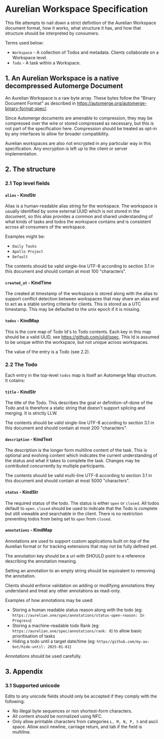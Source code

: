 # Aurelian Workspace Specification

This file attempts to nail down a strict definition of the Aurelian Workspace document format, how it works, 
what structure it has, and how that structure should be interpreted by consumers.

Terms used below:

- `Workspace` - A collection of Todos and metadata. Clients collaborate on a Workspace level.
- `Todo` - A task within a Workspace.

## 1. An Aurelian Workspace is a native decompressed Automerge Document

An Aurelian Workspace is a raw byte array. These bytes follow the "Binary Document Format" as described in https://automerge.org/automerge-binary-format-spec/.

Since Automerge documents are amenable to compression, they may be compressed over the wire or stored compressed as
necessary, but this is not part of the specification here. Compression should be treated as opt-in by any interfaces
to allow for broader compatibility.

Aurelian workspaces are also not encrypted in any particular way in this specification. Any encryption is
left up to the client or server implementation.

## 2. The structure

### 2.1 Top level fields

#### `alias` - KindStr

Alias is a human-readable alias string for the workspace. The workspace is usually identified by some external UUID which
is not stored in the document, so this alias provides a common and shared understanding of what kinds of tasks and todos
the workspace contains and is consistent across all consumers of the workspace.

Examples might be:

- `Daily Tasks`
- `Apollo Project`
- `Default`

The contents should be valid single-line UTF-8 according to section 3.1 in this document and should contain at most 100 "characters".

#### `created_at` - KindTime

The created at timestamp of the workspace is stored along with the alias to support conflict detection between workspaces
that may share an alias and to act as a stable sorting criteria for clients. This is stored as a UTC timestamp. This
may be defaulted to the unix epoch if it is missing.

#### `todos` - KindMap

This is the core map of Todo Id's to Todo contents. Each key in this map should be a valid ULID, see https://github.com/ulid/spec. 
This Id is assumed to be unique within the workspace, but not unique across workspaces.

The value of the entry is a Todo (see 2.2).

### 2.2 The Todo

Each entry in the top-level `todos` map is itself an Automerge Map structure. It cotains:

#### `title` - KindStr

The title of the Todo. This describes the goal or definition-of-done of the Todo and is therefore a static string that
doesn't support splicing and merging. It is strictly LLW.

The contents should be valid single-line UTF-8 according to section 3.1 in this document and should contain at most 200 "characters".

#### `description` - KindText

The description is the longer form multiline content of the task. This is optional and evolving content which indicates
the current understanding of the status and what it takes to complete the task. Changes may be contributed concurrently 
by multiple participants.

The contents should be valid multi-line UTF-8 according to section 3.1 in this document and should contain at most 5000 "characters".

#### `status` - KindStr

The required status of the todo. The status is either `open` or `closed`. All todos default to `open`. `closed` should be
used to indicate that the Todo is complete but still viewable and searchable in the client. There is no restriction
preventing todos from being set to `open` from `closed`.

#### `annotations` - KindMap

Annotations are used to support custom applications built on top of the Aurelian format or for tracking extensions that
may not be fully defined yet.

The annotation key should be a uri with SHOULD point to a reference describing the annotation meaning.

Setting an annotation to an empty string should be equivalent to removing the annotation.

Clients should enforce validation on adding or modifying annotations they understand and treat any other annotations as read-only.

Examples of how annotations may be used:

- Storing a human readable status reason along with the todo (eg: `https://aurelian.one/spec/annotations/status-open-reason: In Progress`)
- Storing a machine-readable todo Rank (eg: `https://aurelian.one/spec/annotations/rank: 0`) to allow basic prioritisation of tasks
- Hiding a todo until a target date/time (eg: `https//github.com/my-au-bot/hide-until: 2025-01-01`)

Annotations should be used carefully.

## 3. Appendix

### 3.1 Supported unicode

Edits to any unicode fields should only be accepted if they comply with the following:

- No illegal byte sequences or non shortest-form characters.
- All content should be normalized using NFC.
- Only allow printable characters from categories `L, M, N, P, S` and ascii space. Allow ascii newline, carriage return,
    and tab if the field is multiline.
